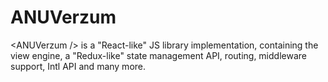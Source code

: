 # ANUVerzum
&lt;ANUVerzum /> is a "React-like" JS library implementation, containing the view engine, a "Redux-like" state management API, routing, middleware support, Intl API and many more.
